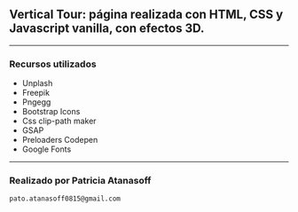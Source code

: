 ## Vertical Tour: página realizada con HTML, CSS y Javascript vanilla, con efectos 3D.
---
### Recursos utilizados

* Unplash
* Freepik
* Pngegg
* Bootstrap Icons
* Css clip-path maker
* GSAP
* Preloaders Codepen
* Google Fonts
---
### Realizado por Patricia Atanasoff

`pato.atanasoff0815@gmail.com`